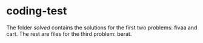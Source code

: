 # coding-test

The folder *solved* contains the solutions for the first two problems: fivaa and cart.
The rest are files for the third problem: berat.
